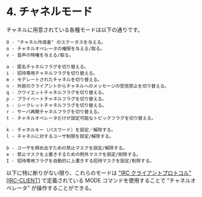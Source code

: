 # 4. チャネルモード

チャネルに用意されている各種モードは以下の通りです。

    O - "チャネル作成者" のステータスを与える。
    o - チャネルオペレータの権限を与える/取る。
    v - 音声の特権を与える/取る。

    a - 匿名チャネルフラグを切り替える。
    i - 招待専用チャネルフラグを切り替える。
    m - モデレートされたチャネルを切り替える。
    n - 外部のクライアントからチャネルへのメッセージの受信禁止を切り替える。
    q - クワイエットチャネルフラグを切り替える。
    p - プライベートチャネルフラグを切り替える。
    s - シークレットチャネルフラグを切り替える。
    r - サーバ再開チャネルフラグを切り替える。
    t - チャネルオペレータだけが設定可能なトピックフラグを切り替える。

    k - チャネルキー（パスワード）を設定／解除する。
    l - チャネルに対するユーザ制限を設定/解除する。

    b - ユーザを締め出すための禁止マスクを設定/解除する。
    e - 禁止マスクを上書きするための例外マスクを設定/削除する。
    I - 招待専用フラグを自動的に上書きする招待マスクを設定/削除する。

以下に特に断りがない限り、これらのモードは ["IRC クライアントプロトコル" [IRC-CLIENT]](https://solareenlo.com/rfc2812/) で定義されている MODE コマンドを使用することで "チャネルオペレータ" が操作することができる。
